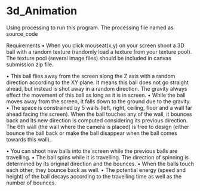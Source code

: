 # 3d_Animation

Using processing to run this program. The processing file named as source_code


Requirements
• When you click mouseat(x,y) on your screen shoot a 3D ball with a random texture (randomly load a texture from your texture pool). The texture pool (several image files) should be included in canvas submission zip file.

• This ball flies away from the screen along the Z axis with a random direction according to the XY plane. It means this ball does not go straight ahead, but instead is shot away in a random direction. The gravity always effect the movement of this ball as long as it is in screen.
• While the ball moves away from the screen, it falls down to the ground due to the gravity.
• The space is constrained by 5 walls (left, right, ceiling, floor and a wall far ahead facing the screen). When the ball touches any of the wall, it bounces back and its new direction is computed considering its previous direction. The 6th wall (the wall where the camera is placed) is free to design (either bounce the ball back or make the ball disappear when the ball comes towards this wall).

• You can shoot new balls into the screen while the previous balls are travelling.
• The ball spins while it is travelling. The direction of spinning is determined by its original
direction and the bounces.
• When the balls touch each other, they bounce back as well.
• The potential energy (speed and height) of the ball decays according to the travelling time as well as the number of bounces.